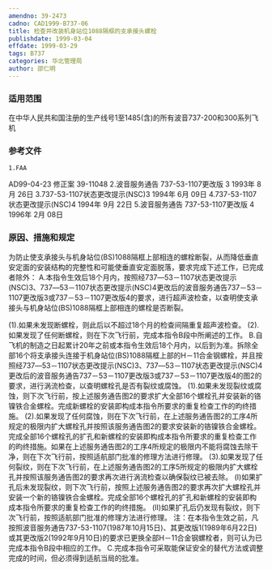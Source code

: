 ```yaml
---
amendno: 39-2473
cadno: CAD1999-B737-06
title: 检查并改装机身站位1088隔框的支承接头螺栓
publishdate: 1999-03-04
effdate: 1999-03-29
tags: B737
categories: 华北管理局
author: 邵仁明
---
```


### 适用范围 
在中华人民共和国注册的生产线号1至1485(含)的所有波音737-200和300系列飞机

### 参考文件
    1.FAA 
AD99-04-23 修正案 39-11048 
    2.波音服务通告 737-53-1107更改版 3 1993年 8月 26日
    3.737-53-1107状态更改提示(NSC)3 1994年 6月 09日
    4.737-53-1107状态更改提示(NSC)4 1994年 9月 22日
    5.波音服务通告 737-53-1107更改版 4 1996年 2月 08日


### 原因、措施和规定 
为防止使支承接头与机身站位(BS)1088隔框上部相连的螺栓断裂，从而降低垂直安定面的安装结构的完整性和可能使垂直安定面脱落，要求完成下述工作，已完成者除外： 
    A.本指令生效后18个月内，按照经737―53－1107状态更改提示(NSC)3、737―53－1107状态更改提示(NSC)4更改后的波音服务通告737－53－1107更改版3或737－53－1107更改版4的要求，进行超声波检查，以查明使支承接头与机身站位(BS)1088隔框上部相连的螺栓是否断裂。 
  
(1).如果未发现断螺栓，则此后以不超过18个月的检查间隔重复超声波检查。 
    (2).如果发现了任何断螺栓，则在下次飞行前，完成本指令B段中所阐述的工作。 
    B.自飞机的制造之日起累计20年之前或本指令生效后18个月内，以后到为准。拆除全部16个将支承接头连接于机身站位(BS)1088隔框上部的H－11合金钢螺栓，并且按照经737―53－1107状态更改提示(NSC)3、737―53－1107状态更改提示(NSC)4更改后的波音服务通告737－53－1107更改版3或737－53－1107更改版4的图2的要求，进行涡流检查，以查明螺栓孔是否有裂纹或腐蚀。 
    (1).如果未发现裂纹或腐蚀，则下次飞行前，按上述服务通告图2的要求扩大全部16个螺栓孔并安装新的铬镍铁合金螺栓。完成新螺栓的安装即构成本指令所要求的重复检查工作的昀终措施。 
    (2).如果发现了任何腐蚀，则在下次飞行前，在上述服务通告图2的工序4所规定的极限内扩大螺栓孔并按照该服务通告图2的要求安装新的铬镍铁合金螺栓。完成全部16个螺栓孔的扩孔和新螺栓的安装即构成本指令所要求的重复检查工作的昀终措施。如果在上述服务通告图2的工序4所规定的极限内不能将腐蚀去除干净，则在下次飞行前，按照适航部门批准的修理方法进行修理。 
    (3).如果发现了任何裂纹，则在下次飞行前，在上述服务通告图2的工序5所规定的极限内扩大螺栓孔并按照该服务通告图2的要求再次进行涡流检查以确保裂纹已被去除。 
    (Ⅰ)如果扩孔后未发现裂纹，则下次飞行前，按照上述服务通告图2的要求再次扩大螺栓孔并安装一个新的铬镍铁合金螺栓。完成全部16个螺栓孔的扩孔和新螺栓的安装即构成本指令所要求的重复检查工作的昀终措施。 
    (Ⅱ)如果扩孔后仍发现有裂纹，则下次飞行前，按照适航部门批准的修理方法进行修理。 
注：在本指令生效之前，凡按照波音服务通告737-53-1107(1987年10月15日)、其更改版1(1989年6月22日)或其更改版2(1992年9月10日)的要求已更换全部H－11合金钢螺栓者，则可认为已完成本指令B段中相应的工作。 
    C.完成本指令可采取能保证安全的替代方法或调整完成的时间，但必须得到适航当局的批准。

  
